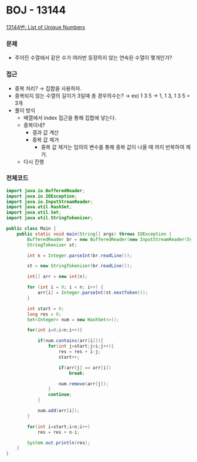 
# BOJ - 13144

[13144번: List of Unique Numbers](https://www.acmicpc.net/problem/13144)

### 문제

- 주어진 수열에서 같은 수가 여러번 등장하지 않는 연속된 수열이 몇개인가?

### 접근

- 중복 처리? → 집합을 사용하자.
- 중복되지 않는 수열의 길이가 3일때 총 경우의수는? → ex) 1 3 5 → 1, 1 3, 1 3 5 = 3개
- 풀이 방식
    - 배열에서 index 접근을 통해 집합에 넣는다.
    - 중복이네?
        - 결과 값 계산
        - 중복 값 제거
            - 중복 값 제거는 임의의 변수를 통해 중복 값이 나올 때 까지 반복하여 제거.
    - 다시 진행

### 전체코드

```java
import java.io.BufferedReader;
import java.io.IOException;
import java.io.InputStreamReader;
import java.util.HashSet;
import java.util.Set;
import java.util.StringTokenizer;

public class Main {
    public static void main(String[] args) throws IOException {
        BufferedReader br = new BufferedReader(new InputStreamReader(System.in));
        StringTokenizer st;

        int n = Integer.parseInt(br.readLine());

        st = new StringTokenizer(br.readLine());

        int[] arr = new int[n];

        for (int i = 0; i < n; i++) {
            arr[i] = Integer.parseInt(st.nextToken());
        }

        int start = 0;
        long res = 0;
        Set<Integer> num = new HashSet<>();

        for(int i=0;i<n;i++){

            if(num.contains(arr[i])){
                for(int j=start;j<i;j++){
                    res = res + i-j;
                    start++;

                    if(arr[j] == arr[i])
                        break;

                    num.remove(arr[j]);
                }
                continue;
            }

            num.add(arr[i]);
        }

        for(int i=start;i<n;i++)
            res = res + n-i;

        System.out.println(res);
    }
}
```
